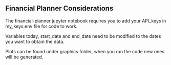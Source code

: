 ## Financial Planner Considerations

The financial-planner jupyter notebook requires you to add your API_keys in my_keys.env file for code to work.

Variables today, start_date and end_date need to be modified to the dates you want to obtain the data.

Plots can be found under graphics folder, when you run the code new ones will be generated. 

